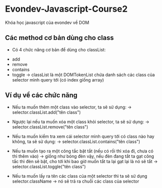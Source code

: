 # Evondev-Javascript-Course2
Khóa học javascript của evondev về DOM

## Các method cơ bản dùng cho class
- Có 4 chức năng cơ bản để dùng cho classList:
+ add
+ remove
+ contains
+ toggle
-> classList là một DOMTokenList chứa danh sách các class của selector mình query tới (có index giống array)
## Ví dụ về các chức năng
- Nếu ta muốn thêm một class vào selector, ta sẽ sử dụng:
-> selector.classList.add("tên class")

- Ngược lại nếu ta muốn xóa một class khỏi selector, ta sẽ sử dụng:
-> selector.classList.remove("tên class")

- Nếu ta muốn kiểm tra xem cái selector mình query tới có class nào hay không, ta sẽ sử dụng:
-> selector.classList.contains("tên class")

- Nếu ta muốn tạo ra một công tắc bật tắt (nếu có rồi thì xóa đi, chưa có thì thêm vào) -> giống như bóng đèn vậy, nếu đèn đang tắt ta gạt công tắc thì đèn sẽ bật, cho tới khi bao giờ muốn tắt ta lại gạt lại là nó sẽ tắt
-> selector.classList.toggle("tên class")


- Nếu ta muốn lấy ra tên các class của một selector thì ta sẽ sử dụng selector.className -> nó sẽ trả ra chuỗi các class của selector